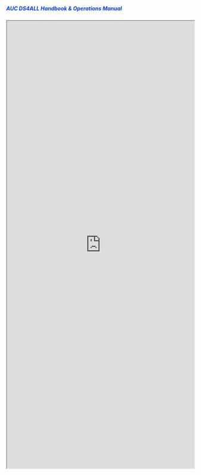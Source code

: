 
<h5><span class="" style="color: rgb(0, 61, 245);">AUC DS4ALL Handbook & Operations Manual</span></h5>
<iframe width="100%" height="1200px" src="https://drive.google.com/open?id=1_eVuwUe_Y-yOP6t8gXPqujn_1An0-L985EyfQ5MXIjA"></iframe>
